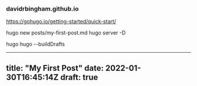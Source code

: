 ### davidrbingham.github.io

https://gohugo.io/getting-started/quick-start/

hugo new posts/my-first-post.md
hugo server -D

hugo
hugo --buildDrafts

---
title: "My First Post"
date: 2022-01-30T16:45:14Z
draft: true
---